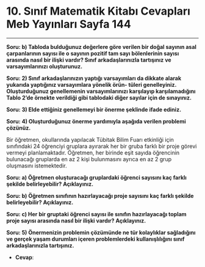 # 10. Sınıf Matematik Kitabı Cevapları Meb Yayınları Sayfa 144

---

**Soru: b) Tabloda bulduğunuz değerlere göre verilen bir doğal sayının asal çarpanlarının sayısı ile o sayının pozitif tam sayı bölenlerinin sayısı arasında nasıl bir ilişki vardır? Sınıf arkadaşlarınızla tartışınız ve varsayımlarınızı oluşturunuz.**

**Soru: 2) Sınıf arkadaşlarınızın yaptığı varsayımları da dikkate alarak yukarıda yaptığınız varsayımlara yönelik örün- tüleri genelleyiniz. Oluşturduğunuz genellemenin varsayımlarınızı karşılayıp karşılamadığını Tablo 2’de örnekte verildiği gibi tablodaki diğer sayılar için de sınayınız.**

**Soru: 3) Elde ettiğiniz genellemeyi bir önerme şeklinde ifade ediniz.**

**Soru: 4) Oluşturduğunuz önerme yardımıyla aşağıda verilen problemi çözünüz.**

Bir öğretmen, okullarında yapılacak Tübitak Bilim Fuarı etkinliği için sınıfındaki 24 öğrenciyi gruplara ayırarak her bir gruba farklı bir proje görevi vermeyi planlamaktadır. Öğretmen, her birinde eşit sayıda öğrencinin bulunacağı gruplarda en az 2 kişi bulunmasını ayrıca en az 2 grup oluşmasını istemektedir.

**Soru: a) Öğretmen oluşturacağı gruplardaki öğrenci sayısını kaç farklı şekilde belirleyebilir? Açıklayınız.**

**Soru: b) Öğretmen sınıfının hazırlayacağı proje sayısını kaç farklı şekilde belirleyebilir? Açıklayınız.**

**Soru: c) Her bir gruptaki öğrenci sayısı ile sınıfın hazırlayacağı toplam proje sayısı arasında nasıl bir ilişki vardır? Açıklayınız.**

**Soru: 5) Önermenizin problemin çözümünde ne tür kolaylıklar sağladığını ve gerçek yaşam durumları içeren problemlerdeki kullanışlılığını sınıf arkadaşlarınızla tartışınız.**

-   **Cevap**: